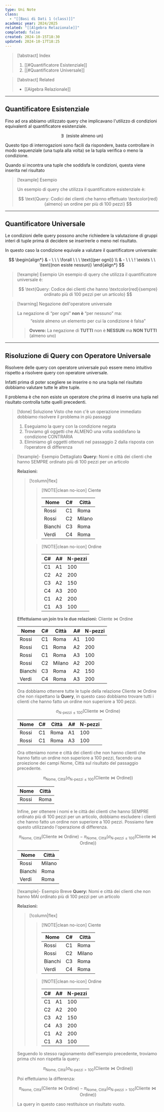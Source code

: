 ```yaml
---
type: Uni Note
class:
  - "[[Basi di Dati 1 (class)]]"
academic year: 2024/2025
related: "[[Algebra Relazionale]]"
completed: false
created: 2024-10-15T18:30
updated: 2024-10-17T18:25
---
```

>[!abstract] Index
>1. [[#Quantificatore Esistenziale]]
>2. [[#Quantificatore Universale]]

>[!abstract] Related
>- [[Algebra Relazionale]]

---
## Quantificatore Esistenziale

Fino ad ora abbiamo utilizzato query che implicavano l'utilizzo di condizioni equivalenti al quantificatore esistenziale.

$$
\exists\ \ \text{(esiste almeno un)}
$$

Questo tipo di interrogazioni sono facili da rispondere, basta controllare in modo sequenziale (una tupla alla volta) se la tupla verifica o meno la condizione.

Quando si incontra una tuple che soddisfa le condizioni, questa viene inserita nel risultato

>[!example] Esempio
>
>Un esempio di query che utilizza il quantificatore esistenziale è:
>
>$$
>\text{Query: Codici dei clienti che hanno effettuato \textcolor{red}{almeno} un ordine per più di 100 pezzi}
>$$

---
## Quantificatore Universale

Le condizioni delle query possono anche richiedere la valutazione di gruppi interi di tuple prima di decidere se inserirerle o meno nel risultato.

In questo caso la condizione equivale a valutare il quantificatore universale:

$$
\begin{align*}
& - \ \ \ \forall \ \ \ \text{(per ogni)} \\
& - \ \ \ ! \exists \ \ \text{(non esiste nessun)}
\end{align*}
$$

>[!example] Esempio
>Un esempio di query che utilizza il quantificatore universale è:
>
>$$
>\text{Query: Codice dei clienti che hanno \textcolor{red}{sempre} ordinato più di 100 pezzi per un articolo}
>$$

>[!warning] Negazione dell'operatore universale
>
>La negazione di “per ogni” **non è** “per nessuno” ma:
> $$
>\text{“esiste almeno un elemento per cui la condizione è falsa”}
>$$
>
>>**Ovvero:** La negazione di **TUTTI** non è **NESSUN** ma **NON TUTTI** (almeno uno)

---
## Risoluzione di Query con Operatore Universale 

Risolvere delle query con operatore universale può essere meno intuitivo rispetto a risolvere query con operatore universale.

Infatti prima di poter scegliere se inserire o no una tupla nel risultato dobbiamo valutare tutte le altre tuple.

Il problema è che non esiste un operatore che prima di inserire una tupla nel risultato controlla tutte quelli precedenti.

>[!done] Soluzione
>Visto che non c'è un operazione immediato dobbiamo risolvere il problema in più passaggi
>
>1. Eseguiamo la query con la condizione negata
>2. Troviamo gli oggetti che ALMENO una volta soddisfano la condizione CONTRARIA 
>3. Eliminiamo gli oggetti ottenuti nel passaggio 2 dalla risposta con l’operatore di differenza

>[!example]- Esempio Dettagliato
>**Query:** Nomi e città dei clienti che hanno SEMPRE ordinato più di 100 pezzi per un articolo
>
>**Relazioni:**
>>[!column|flex]
>>
>>>[!NOTE|clean no-icon] Ciente
>>>
>>>| Nome | C# | Città |
>>>| --- | --- | --- |
>>>| Rossi | C1 | Roma |
>>>| Rossi | C2 | Milano |
>>>| Bianchi | C3 | Roma |
>>>| Verdi | C4 | Roma |
>>
>>>[!NOTE|clean no-icon] Ordine
>>>
>>>| C# | A# | N-pezzi |
>>>| --- | --- | --- |
>>>| C1 | A1 | 100 |
>>>| C2 | A2 | 200 |
>>>| C3 | A2 | 150 |
>>>| C4 | A3 | 200 |
>>>| C1 | A2 | 200 |
>>>| C1 | A3 | 100 |
>
>**Effettuiamo un join tra le due relazioni:** $\text{Cliente} \bowtie \text{Ordine}$
>
>| Nome | C# | Città | A# | N-pezzi |
>| --- | --- | --- | --- | --- |
>| Rossi | C1 | Roma | A1 | 100 |
>| Rossi | C1 | Roma | A2 | 200 |
>| Rossi | C1 | Roma | A3 | 100 |
>| Rossi | C2 | Milano | A2 | 200 |
>| Bianchi | C3 | Roma | A2 | 150 |
>| Verdi | C4 | Roma | A3 | 200 |
>
>Ora dobbiamo ottenere tutte le tuple della relazione $\text{Cliente} \bowtie \text{Ordine}$  che non rispettano la **Query**, in questo caso dobbiamo trovare tutti i clienti che hanno fatto un ordine non superiore a 100 pezzi.
>
>$$
>\sigma_{\text{N-pezzi}\leq 100}(\text{Cliente} \bowtie \text{Ordine})
>$$
>
>| Nome | C# | Città | A# | N-pezzi |
>| --- | --- | --- | --- | --- |
>| Rossi | C1 | Roma | A1 | 100 |
>| Rossi | C1 | Roma | A3 | 100 |
>
>
>Ora otteniamo nome e città dei clienti che non hanno clienti che hanno fatto un ordine non superiore a 100 pezzi, facendo una proiezione dei campi Nome, Città sul risultato del passaggio precedente.
>
>$$
>\pi_{\text{Nome, Città}} \big(\sigma_{\text{N-pezzi}\leq 100}(\text{Cliente} \bowtie \text{Ordine})\big)
>$$
>
>| Nome | Città | 
>| --- | --- | 
>| Rossi | Roma |
>
>Infine, per ottenere i nomi e le città dei clienti che hanno SEMPRE ordinato più di 100 pezzi per un articolo, dobbiamo escludere i clienti che hanno fatto un ordine non superiore a 100 pezzi. Possiamo fare questo utilizzando l'operazione di differenza.
>
>$$
>\pi_{\text{Nome, Città}}(\text{Cliente} \bowtie \text{Ordine}) - \pi_{\text{Nome, Città}} \big(\sigma_{\text{N-pezzi}\leq 100}(\text{Cliente} \bowtie \text{Ordine})\big)
>$$
>
>| Nome | Città |
>| --- | --- |
>| Rossi | Milano |
>| Bianchi | Roma |
>| Verdi | Roma |

>[!example]- Esempio Breve
>**Query:** Nomi e città dei clienti che non hanno MAI ordinato più di 100 pezzi per un articolo
>
>**Relazioni:**
>>[!column|flex]
>>
>>>[!NOTE|clean no-icon] Ciente
>>>
>>>| Nome | C# | Città |
>>>| --- | --- | --- |
>>>| Rossi | C1 | Roma |
>>>| Rossi | C2 | Milano |
>>>| Bianchi | C3 | Roma |
>>>| Verdi | C4 | Roma |
>>
>>>[!NOTE|clean no-icon] Ordine
>>>
>>>| C# | A# | N-pezzi |
>>>| --- | --- | --- |
>>>| C1 | A1 | 100 |
>>>| C2 | A2 | 200 |
>>>| C3 | A2 | 150 |
>>>| C4 | A3 | 200 |
>>>| C1 | A2 | 200 |
>>>| C1 | A3 | 100 |
>
>Seguendo lo stesso ragionamento dell'esempio precedente, troviamo prima chi non rispetta la query:
>
>$$
>\pi_{\text{Nome, Città}} \big(\sigma_{\text{N-pezzi}> 100}(\text{Cliente} \bowtie \text{Ordine})\big)
>$$
>
>Poi effettuiamo la differenza:
>
>$$
>\pi_{\text{Nome, Città}}(\text{Cliente} \bowtie \text{Ordine}) - \pi_{\text{Nome, Città}} \big(\sigma_{\text{N-pezzi}> 100}(\text{Cliente} \bowtie \text{Ordine})\big)
>$$
>
>La query in questo caso restituisce un risultato vuoto.
